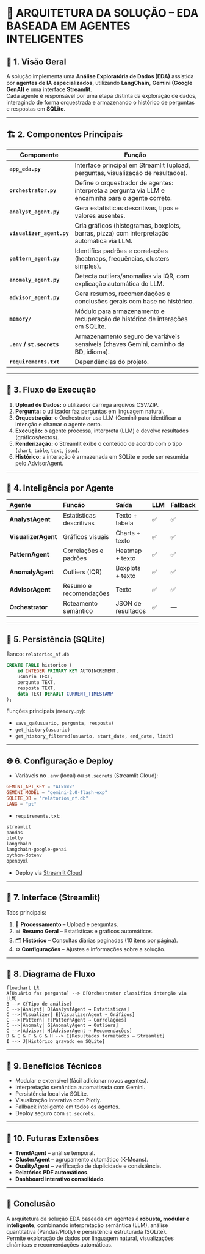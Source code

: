 # 🧩 ARQUITETURA DA SOLUÇÃO – EDA BASEADA EM AGENTES INTELIGENTES

## 🧠 1. Visão Geral
A solução implementa uma **Análise Exploratória de Dados (EDA)** assistida por **agentes de IA especializados**, utilizando **LangChain**, **Gemini (Google GenAI)** e uma interface **Streamlit**.  
Cada agente é responsável por uma etapa distinta da exploração de dados, interagindo de forma orquestrada e armazenando o histórico de perguntas e respostas em **SQLite**.

---

## 🏗️ 2. Componentes Principais
| Componente | Função |
|-------------|--------|
| **`app_eda.py`** | Interface principal em Streamlit (upload, perguntas, visualização de resultados). |
| **`orchestrator.py`** | Define o orquestrador de agentes: interpreta a pergunta via LLM e encaminha para o agente correto. |
| **`analyst_agent.py`** | Gera estatísticas descritivas, tipos e valores ausentes. |
| **`visualizer_agent.py`** | Cria gráficos (histogramas, boxplots, barras, pizza) com interpretação automática via LLM. |
| **`pattern_agent.py`** | Identifica padrões e correlações (heatmaps, frequências, clusters simples). |
| **`anomaly_agent.py`** | Detecta outliers/anomalias via IQR, com explicação automática do LLM. |
| **`advisor_agent.py`** | Gera resumos, recomendações e conclusões gerais com base no histórico. |
| **`memory/`** | Módulo para armazenamento e recuperação de histórico de interações em SQLite. |
| **`.env` / `st.secrets`** | Armazenamento seguro de variáveis sensíveis (chaves Gemini, caminho da BD, idioma). |
| **`requirements.txt`** | Dependências do projeto. |

---

## 🔄 3. Fluxo de Execução

1. **Upload de Dados:** o utilizador carrega arquivos CSV/ZIP.
2. **Pergunta:** o utilizador faz perguntas em linguagem natural.
3. **Orquestração:** o Orchestrator usa LLM (Gemini) para identificar a intenção e chamar o agente certo.
4. **Execução:** o agente processa, interpreta (LLM) e devolve resultados (gráficos/textos).
5. **Renderização:** o Streamlit exibe o conteúdo de acordo com o tipo (`chart`, `table`, `text`, `json`).
6. **Histórico:** a interação é armazenada em SQLite e pode ser resumida pelo AdvisorAgent.

---

## 🧠 4. Inteligência por Agente
| Agente | Função | Saída | LLM | Fallback |
|:--------|:--------|:------|:-----|:-----------|
| **AnalystAgent** | Estatísticas descritivas | Texto + tabela | ✅ | ✅ |
| **VisualizerAgent** | Gráficos visuais | Charts + texto | ✅ | ✅ |
| **PatternAgent** | Correlações e padrões | Heatmap + texto | ✅ | ✅ |
| **AnomalyAgent** | Outliers (IQR) | Boxplots + texto | ✅ | ✅ |
| **AdvisorAgent** | Resumo e recomendações | Texto | ✅ | ✅ |
| **Orchestrator** | Roteamento semântico | JSON de resultados | ✅ | — |

---

## 💾 5. Persistência (SQLite)
Banco: `relatorios_nf.db`
```sql
CREATE TABLE historico (
    id INTEGER PRIMARY KEY AUTOINCREMENT,
    usuario TEXT,
    pergunta TEXT,
    resposta TEXT,
    data TEXT DEFAULT CURRENT_TIMESTAMP
);
```
Funções principais (`memory.py`):
- `save_qa(usuario, pergunta, resposta)`
- `get_history(usuario)`
- `get_history_filtered(usuario, start_date, end_date, limit)`

---

## 🌐 6. Configuração e Deploy
- Variáveis no `.env` (local) ou `st.secrets` (Streamlit Cloud):
```toml
GEMINI_API_KEY = "AIxxxx"
GEMINI_MODEL = "gemini-2.0-flash-exp"
SQLITE_DB = "relatorios_nf.db"
LANG = "pt"
```
- `requirements.txt`:
```txt
streamlit
pandas
plotly
langchain
langchain-google-genai
python-dotenv
openpyxl
```
- Deploy via [Streamlit Cloud](https://share.streamlit.io)

---

## 🧭 7. Interface (Streamlit)
Tabs principais:
1. 📂 **Processamento** – Upload e perguntas.
2. 📊 **Resumo Geral** – Estatísticas e gráficos automáticos.
3. 🗂 **Histórico** – Consultas diárias paginadas (10 itens por página).
4. ⚙️ **Configurações** – Ajustes e informações sobre a solução.

---

## 🧩 8. Diagrama de Fluxo
```mermaid
flowchart LR
A[Usuário faz pergunta] --> B[Orchestrator classifica intenção via LLM]
B --> C{Tipo de análise}
C -->|Analyst| D[AnalystAgent → Estatísticas]
C -->|Visualizer| E[VisualizerAgent → Gráficos]
C -->|Pattern| F[PatternAgent → Correlações]
C -->|Anomaly| G[AnomalyAgent → Outliers]
C -->|Advisor| H[AdvisorAgent → Recomendações]
D & E & F & G & H --> I[Resultados formatados → Streamlit]
I --> J[Histórico gravado em SQLite]
```

---

## 📘 9. Benefícios Técnicos
- Modular e extensível (fácil adicionar novos agentes).
- Interpretação semântica automatizada com Gemini.
- Persistência local via SQLite.
- Visualização interativa com Plotly.
- Fallback inteligente em todos os agentes.
- Deploy seguro com `st.secrets`.

---

## 🧭 10. Futuras Extensões
- **TrendAgent** – análise temporal.
- **ClusterAgent** – agrupamento automático (K-Means).
- **QualityAgent** – verificação de duplicidade e consistência.
- **Relatórios PDF automáticos**.
- **Dashboard interativo consolidado**.

---

## 🏁 Conclusão
A arquitetura da solução EDA baseada em agentes é **robusta, modular e inteligente**, combinando interpretação semântica (LLM), análise quantitativa (Pandas/Plotly) e persistência estruturada (SQLite).  
Permite exploração de dados por linguagem natural, visualizações dinâmicas e recomendações automáticas.
